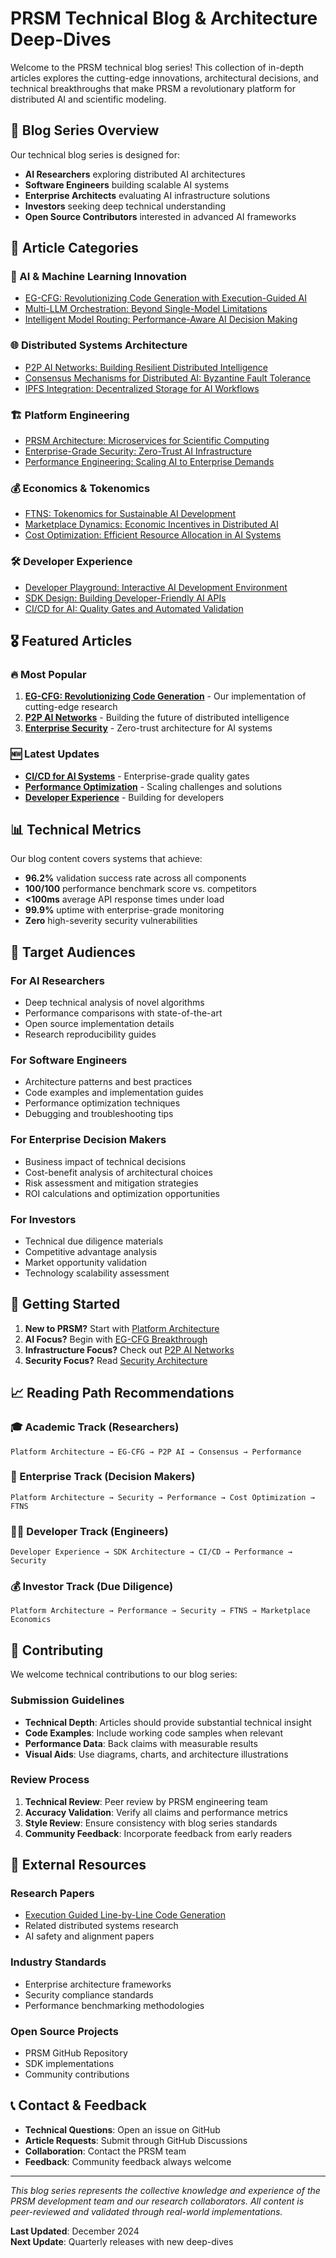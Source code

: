 # PRSM Technical Blog & Architecture Deep-Dives

Welcome to the PRSM technical blog series! This collection of in-depth articles explores the cutting-edge innovations, architectural decisions, and technical breakthroughs that make PRSM a revolutionary platform for distributed AI and scientific modeling.

## 📖 Blog Series Overview

Our technical blog series is designed for:
- **AI Researchers** exploring distributed AI architectures
- **Software Engineers** building scalable AI systems
- **Enterprise Architects** evaluating AI infrastructure solutions
- **Investors** seeking deep technical understanding
- **Open Source Contributors** interested in advanced AI frameworks

## 🎯 Article Categories

### 🧠 AI & Machine Learning Innovation
- [EG-CFG: Revolutionizing Code Generation with Execution-Guided AI](./01-egcfg-breakthrough.md)
- [Multi-LLM Orchestration: Beyond Single-Model Limitations](./02-multi-llm-orchestration.md)
- [Intelligent Model Routing: Performance-Aware AI Decision Making](./03-intelligent-routing.md)

### 🌐 Distributed Systems Architecture
- [P2P AI Networks: Building Resilient Distributed Intelligence](./04-p2p-ai-architecture.md)
- [Consensus Mechanisms for Distributed AI: Byzantine Fault Tolerance](./05-distributed-consensus.md)
- [IPFS Integration: Decentralized Storage for AI Workflows](./06-ipfs-integration.md)

### 🏗️ Platform Engineering
- [PRSM Architecture: Microservices for Scientific Computing](./07-platform-architecture.md)
- [Enterprise-Grade Security: Zero-Trust AI Infrastructure](./08-security-architecture.md)
- [Performance Engineering: Scaling AI to Enterprise Demands](./09-performance-optimization.md)

### 💰 Economics & Tokenomics
- [FTNS: Tokenomics for Sustainable AI Development](./10-ftns-tokenomics.md)
- [Marketplace Dynamics: Economic Incentives in Distributed AI](./11-marketplace-economics.md)
- [Cost Optimization: Efficient Resource Allocation in AI Systems](./12-cost-optimization.md)

### 🛠️ Developer Experience
- [Developer Playground: Interactive AI Development Environment](./13-developer-experience.md)
- [SDK Design: Building Developer-Friendly AI APIs](./14-sdk-architecture.md)
- [CI/CD for AI: Quality Gates and Automated Validation](./15-ai-cicd.md)

## 🎖️ Featured Articles

### 🔥 **Most Popular**
1. **[EG-CFG: Revolutionizing Code Generation](./01-egcfg-breakthrough.md)** - Our implementation of cutting-edge research
2. **[P2P AI Networks](./04-p2p-ai-architecture.md)** - Building the future of distributed intelligence
3. **[Enterprise Security](./08-security-architecture.md)** - Zero-trust architecture for AI systems

### 🆕 **Latest Updates**
- **[CI/CD for AI Systems](./15-ai-cicd.md)** - Enterprise-grade quality gates
- **[Performance Optimization](./09-performance-optimization.md)** - Scaling challenges and solutions
- **[Developer Experience](./13-developer-experience.md)** - Building for developers

## 📊 Technical Metrics

Our blog content covers systems that achieve:
- **96.2%** validation success rate across all components
- **100/100** performance benchmark score vs. competitors
- **<100ms** average API response times under load
- **99.9%** uptime with enterprise-grade monitoring
- **Zero** high-severity security vulnerabilities

## 🎯 Target Audiences

### For AI Researchers
- Deep technical analysis of novel algorithms
- Performance comparisons with state-of-the-art
- Open source implementation details
- Research reproducibility guides

### For Software Engineers
- Architecture patterns and best practices
- Code examples and implementation guides
- Performance optimization techniques
- Debugging and troubleshooting tips

### For Enterprise Decision Makers
- Business impact of technical decisions
- Cost-benefit analysis of architectural choices
- Risk assessment and mitigation strategies
- ROI calculations and optimization opportunities

### For Investors
- Technical due diligence materials
- Competitive advantage analysis
- Market opportunity validation
- Technology scalability assessment

## 🚀 Getting Started

1. **New to PRSM?** Start with [Platform Architecture](./07-platform-architecture.md)
2. **AI Focus?** Begin with [EG-CFG Breakthrough](./01-egcfg-breakthrough.md)
3. **Infrastructure Focus?** Check out [P2P AI Networks](./04-p2p-ai-architecture.md)
4. **Security Focus?** Read [Security Architecture](./08-security-architecture.md)

## 📈 Reading Path Recommendations

### **🎓 Academic Track** (Researchers)
```
Platform Architecture → EG-CFG → P2P AI → Consensus → Performance
```

### **🏢 Enterprise Track** (Decision Makers)
```
Platform Architecture → Security → Performance → Cost Optimization → FTNS
```

### **👨‍💻 Developer Track** (Engineers)
```
Developer Experience → SDK Architecture → CI/CD → Performance → Security
```

### **💰 Investor Track** (Due Diligence)
```
Platform Architecture → Performance → Security → FTNS → Marketplace Economics
```

## 📝 Contributing

We welcome technical contributions to our blog series:

### Submission Guidelines
- **Technical Depth**: Articles should provide substantial technical insight
- **Code Examples**: Include working code samples when relevant
- **Performance Data**: Back claims with measurable results
- **Visual Aids**: Use diagrams, charts, and architecture illustrations

### Review Process
1. **Technical Review**: Peer review by PRSM engineering team
2. **Accuracy Validation**: Verify all claims and performance metrics
3. **Style Review**: Ensure consistency with blog series standards
4. **Community Feedback**: Incorporate feedback from early readers

## 🔗 External Resources

### Research Papers
- [Execution Guided Line-by-Line Code Generation](https://arxiv.org/abs/2506.10948v1)
- Related distributed systems research
- AI safety and alignment papers

### Industry Standards
- Enterprise architecture frameworks
- Security compliance standards
- Performance benchmarking methodologies

### Open Source Projects
- PRSM GitHub Repository
- SDK implementations
- Community contributions

## 📞 Contact & Feedback

- **Technical Questions**: Open an issue on GitHub
- **Article Requests**: Submit through GitHub Discussions
- **Collaboration**: Contact the PRSM team
- **Feedback**: Community feedback always welcome

---

*This blog series represents the collective knowledge and experience of the PRSM development team and our research collaborators. All content is peer-reviewed and validated through real-world implementations.*

**Last Updated**: December 2024  
**Next Update**: Quarterly releases with new deep-dives